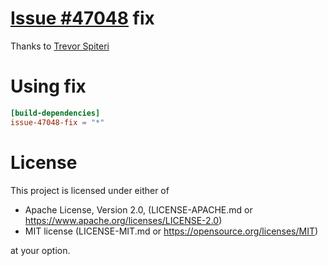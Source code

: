 # [Issue #47048](https://github.com/rust-lang/rust/issues/47048) fix
Thanks to [Trevor Spiteri](https://github.com/tspiteri)

# Using fix
```toml
[build-dependencies]
issue-47048-fix = "*"
```

# License
This project is licensed under either of

* Apache License, Version 2.0, (LICENSE-APACHE.md or https://www.apache.org/licenses/LICENSE-2.0)
* MIT license (LICENSE-MIT.md or https://opensource.org/licenses/MIT)

at your option.
